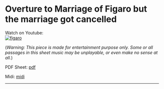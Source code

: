 # **Overture to Marriage of Figaro but the marriage got cancelled**   
              
Watch on Youtube:           
[![figaro](http://img.youtube.com/vi/BPj4Se7owsM/0.jpg)](http://www.youtube.com/watch?v=BPj4Se7owsM)            
              
(*Warning: This piece is made for entertainment purpose only. Some or all passages in this sheet music may be unplayable, or even make no sense at all.*) 
              
PDF Sheet: [pdf](pdf/figaro.pdf)          
              
Midi: [midi](midi/figaro.mid)             
              
-----         
